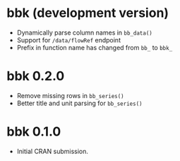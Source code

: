 # bbk (development version)

* Dynamically parse column names in `bb_data()`
* Support for `/data/flowRef` endpoint
* Prefix in function name has changed from `bb_` to `bbk_`

# bbk 0.2.0

* Remove missing rows in `bb_series()`
* Better title and unit parsing for `bb_series()`

# bbk 0.1.0

* Initial CRAN submission.

